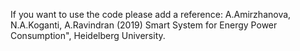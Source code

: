 If you want to use the code please add a reference: A.Amirzhanova, N.A.Koganti, A.Ravindran (2019) Smart System for Energy Power Consumption", Heidelberg University.
